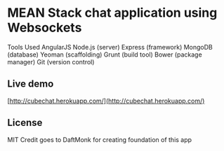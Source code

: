 # MEAN Stack chat application using Websockets

Tools Used AngularJS Node.js (server) Express (framework) MongoDB (database) Yeoman (scaffolding) Grunt (build tool) Bower (package manager) Git (version control)

## Live demo

[http://cubechat.herokuapp.com/](http://cubechat.herokuapp.com/)


## License

MIT
Credit goes to DaftMonk for creating foundation of this app